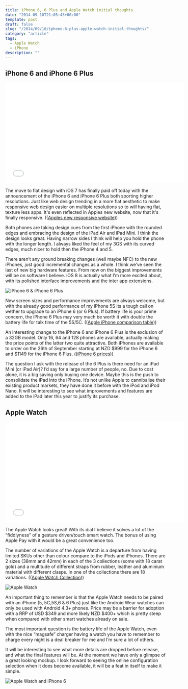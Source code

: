 ```yaml
---
title: iPhone 6, 6 Plus and Apple Watch initial thoughts
date: "2014-09-10T21:05:45+00:00"
template: post
draft: false
slug: "/2014/09/10/iphone-6-plus-apple-watch-initial-thoughts/"
category: "article"
tags:
  - Apple Watch
  - iPhone
description: ""
---
```


## iPhone 6 and iPhone 6 Plus

<iframe width="560" height="315" src="//www.youtube-nocookie.com/embed/FglqN1jd1tM" frameborder="0" allowfullscreen></iframe>

The move to flat design with iOS 7 has finally paid off today with the announcement of the iPhone 6 and iPhone 6 Plus both sporting higher resolutions. Just like web design trending in a more flat aesthetic to make responsive web design easier on multiple resolutions so to will having flat, texture less apps. It's even reflected in Apples new website, now that it's finally responsive. ((<a href="https://www.apple.com">Apples new responsive website</a>))

Both phones are taking design cues from the first iPhone with the rounded edges and embracing the design of the iPad Air and iPad Mini. I think the design looks great. Having narrow sides I think will help you hold the phone with the longer length. I always liked the feel of my 3GS with its curved edges, much nicer to hold then the iPhone 4 and 5.

There aren’t any ground breaking changes (well maybe NFC) to the new iPhones, just good incremental changes as a whole. I think we’ve seen the last of new big hardware features. From now on the biggest improvements will be on software I believe. iOS 8 is actually what I’m more excited about, with its polished interface improvements and the inter app extensions.

![iPhone 6 & iPhone 6 Plus](./iphone6-6plus-homescreens.jpg)

New screen sizes and performance improvements are always welcome, but with the already good performance of my iPhone 5S its a tough call on wether to upgrade to an iPhone 6 (or 6 Plus). If battery life is your prime concern, the iPhone 6 Plus may very much be worth it with double the battery life for talk time of the 5S/5C. (([Apple iPhone comparison table](http://www.apple.com/nz/iphone/compare/)))

An interesting change to the iPhone 6 and iPhone 6 Plus is the exclusion of a 32GB model. Only 16, 64 and 128 phones are available, actually making the price points of the latter two quite attractive. Both iPhones are available to order on the 26th of September starting at NZD $999 for the iPhone 6 and $1149 for the iPhone 6 Plus. (([iPhone 6 prices](http://store.apple.com/nz/buy-iphone/iphone6)))

The question I ask with the release of the 6 Plus is there need for an iPad Mini (or iPad Air)? I’d say for a large number of people, no. Due to cost alone, it is a big saving only buying one device. Maybe this is the push to consolidate the iPad into the iPhone. It’s not unlike Apple to cannibalise their existing product markets, they have done it before with the iPod and iPod Nano. It will be interesting to see what improvements and features are added to the iPad later this year to justify its purchase.

## Apple Watch

<iframe width="560" height="315" src="//www.youtube-nocookie.com/embed/ktujsc4ZUTo" frameborder="0" allowfullscreen></iframe>

The Apple Watch looks great! With its dial I believe it solves a lot of the “fiddlyness” of a gesture driven/touch smart watch. The bonus of using Apple Pay with it would be a great convenience too.

The number of variations of the Apple Watch is a departure from having limited SKUs other than colour compare to the iPods and iPhones. There are 2 sizes (38mm and 42mm) in each of the 3 collections (some with 18 carat gold) and a multitude of different straps from rubber, leather and aluminium material with different clasps. In one of the collections there are 18 variations. (([Apple Watch Collection](https://www.apple.com/watch/apple-watch/)))

![Apple Watch](./apple-watch-white.jpg)

An important thing to remember is that the Apple Watch needs to be paired with an iPhone (5, 5C,5S,6 &amp; 6 Plus) just like the Android Wear watches can only be used with Android 4.3+ phones. Price may be a barrier for adoption with a RRP of USD $349 and more likely NZD $400+ which is pretty steep when compared with other smart watches already on sale.

The most important question is the battery life of the Apple Watch, even with the nice “magsafe” charger having a watch you have to remember to charge every night is a deal breaker for me and I’m sure a lot of others.

It will be interesting to see what more details are dropped before release, and what the final features will be. At the moment we have only a glimpse of a great looking mockup. I look forward to seeing the online configuration selection when it does become available, it will be a feat in itself to make it simple.

![Apple Watch and iPhone 6](./apple-watch-iphone6.jpg)
